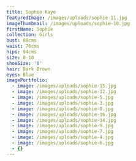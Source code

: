```yaml
---
title: Sophie Kaye
featuredImage: /images/uploads/sophie-11.jpg
imageThumbnail: /images/uploads/sophie-10.jpg
firstName: Sophie
collection: Girls
bust: 88cms
waist: 76cms
hips: 94cms
size: 8-10
shoeSize: '8'
hair: Dark Brown
eyes: Blue
imagePortfolio:
  - image: /images/uploads/sophie-15.jpg
  - image: /images/uploads/sophie-12.jpg
  - image: /images/uploads/sophie-5.jpg
  - image: /images/uploads/sophie-3.jpg
  - image: /images/uploads/sophie-8.jpg
  - image: /images/uploads/sophie-16.jpg
  - image: /images/uploads/sophie-14.jpg
  - image: /images/uploads/sophie-9.jpg
  - image: /images/uploads/sophie-7.jpg
  - image: /images/uploads/sophie-4.jpg
  - image: /images/uploads/sophie-6.jpg
  - {}
---
```


